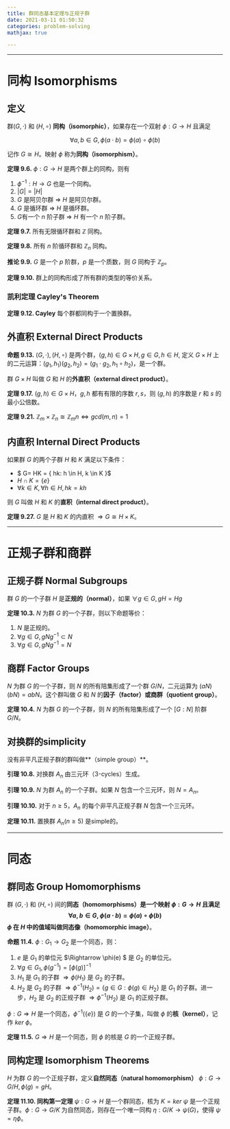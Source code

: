 ```yaml
---
title: 群同态基本定理与正规子群
date: 2021-03-11 01:50:32
categories: problem-solving
mathjax: true

---
```


---

# 同构 Isomorphisms

## 定义

群$(G, \cdot )$ 和 $(H, \circ)$ **同构（isomorphic）**，如果存在一个双射 $\phi: G \rightarrow H$ 且满足

$$\forall a, b \in G, \phi(a \cdot b) = \phi(a) \circ \phi(b)$$

记作 $G \cong H$。映射 $\phi$ 称为**同构（isomorphism）**。

<!--more -->

**定理 9.6.** $\phi: G \rightarrow H$ 是两个群上的同构，则有

1. $\phi^{-1}: H \rightarrow G$ 也是一个同构。
2. $|G| = |H|$
3. $G$ 是阿贝尔群 $\Rightarrow$ $H$ 是阿贝尔群。
4. $G$ 是循环群 $\Rightarrow$ $H$ 是循环群。
5.  $G$有一个 $n$ 阶子群 $\Rightarrow$ $H$ 有一个 $n$ 阶子群。

**定理 9.7.** 所有无限循环群和 $\mathbb{Z}$ 同构。

**定理 9.8.** 所有 $n$ 阶循环群和 $\mathbb{Z}_{n}$ 同构。

**推论 9.9.** $G$ 是一个 $p$ 阶群，$p$ 是一个质数，则 $G$ 同构于 $\mathbb{Z}_{p}$。

**定理 9.10.** 群上的同构形成了所有群的类型的等价关系。


### 凯利定理 Cayley's Theorem

**定理 9.12. Cayley** 每个群都同构于一个置换群。


## 外直积 External Direct Products

**命题 9.13.** $(G, \cdot), (H, \circ)$ 是两个群，$(g, h) \in G \times H, g \in G, h \in H$, 定义 $G \times H$ 上的二元运算：$(g_1, h_1)(g_2, h_2) = (g_1 \cdot g_2, h_1 \circ h_2)$，是一个群。

群 $G \times H$ 叫做 $G$ 和 $H$ 的**外直积（external direct product）**。

**定理 9.17.** $(g, h) \in G \times H$，$g, h$ 都有有限的序数 $r, s$，则 $(g,h)$ 的序数是 $r$ 和 $s$ 的最小公倍数。

**定理 9.21.** $\mathbb{Z}_m \times \mathbb{Z}_n \cong \mathbb{Z}_mn \Leftrightarrow gcd(m,n) = 1$

## 内直积 Internal Direct Products

如果群 $G$ 的两个子群 $H$ 和 $K$ 满足以下条件：

- $ G= HK = \{ hk: h \in H, k \in K \}$
- $H \cap K = \{ e \}$
- $\forall k \in K, \forall h \in H, hk = kh$

则 $G$ 叫做 $H$ 和 $K$ 的**直积（internal direct product）**。

**定理 9.27.** $G$ 是 $H$ 和 $K$ 的内直积 $\Rightarrow G \cong H \times K$。

---
# 正规子群和商群
## 正规子群 Normal Subgroups

群 $G$ 的一个子群 $H$ 是**正规的（normal）**，如果 $\forall g \in G, gH = Hg$

**定理 10.3.** $N$ 为群 $G$ 的一个子群，则以下命题等价：
1. $N$ 是正规的。
2. $\forall g \in G, g N g^{-1} \subset N$
3. $\forall g \in G, g N g^{-1} = N$

## 商群 Factor Groups
$N$ 为群 $G$ 的一个子群，则 $N$ 的所有陪集形成了一个群 $G/N$，二元运算为 $(aN)(bN) = abN$。这个群叫做 $G$ 和 $N$ 的**因子（factor）**或**商群（quotient group）**。

**定理 10.4.** $N$ 为群 $G$ 的一个子群，则 $N$ 的所有陪集形成了一个 $[G:N]$ 阶群 $G/N$。

## 对换群的simplicity

没有非平凡正规子群的群叫做**（simple group）**。

**引理 10.8.** 对换群 $A_n$ 由三元环（3-cycles）生成。

**引理 10.9.** $N$ 为群 $A_n$ 的一个子群。如果 $N$ 包含一个三元环，则 $N = A_n$。

**引理 10.10.** 对于 $n \geq 5$，$A_n$ 的每个非平凡正规子群 $N$ 包含一个三元环。

**定理 10.11.** 置换群 $A_n(n \geq 5)$ 是simple的。

---
# 同态
## 群同态 Group Homomorphisms

群 $(G, \cdot )$ 和 $(H, \circ)$ 间的**同态（homomorphisms）**是一个映射 $\phi: G \rightarrow H$ 且满足
$$\forall a, b \in G, \phi(a \cdot b) = \phi(a) \circ \phi(b)$$
$\phi$ 在 $H$ 中的值域叫做**同态像（homomorphic image）**。

**命题 11.4.** $\phi: G_1 \rightarrow G_2$ 是一个同态，则：
1. $e$ 是 $G_1$ 的单位元 $\Rightarrow \phi(e) $ 是 $G_2$ 的单位元。
2. $\forall g \in G_1, \phi(g^{-1}) = [\phi(g)]^{-1}$
3. $H_1$ 是 $G_1$ 的子群 $\Rightarrow \phi(H_1)$ 是 $G_2$ 的子群。
4. $H_2$ 是 $G_2$ 的子群 $\Rightarrow \phi^{-1}(H_2) = \{ g \in G: \phi(g) \in H_2 \}$ 是 $G_1$ 的子群。进一步，$H_2$ 是 $G_2$ 的正规子群 $\Rightarrow \phi^{-1}(H_2)$ 是 $G_1$ 的正规子群。

$\phi : G \Rightarrow H$ 是一个同态，$\phi^{-1}(\{ e \})$ 是 $G$ 的一个子集，叫做 $\phi$ 的**核（kernel）**，记作 $ker~\phi$。

**定理 11.5.** $G \Rightarrow H$ 是一个同态，则 $\phi$ 的核是 $G$ 的一个正规子群。

## 同构定理 Isomorphism Theorems

$H$ 为群 $G$ 的一个正规子群，定义**自然同态（natural homomorphism）** $\phi: G \rightarrow G / H, \phi(g) = gH$。

**定理 11.10. 同构第一定理** $\psi: G \rightarrow H$ 是一个群同态，核为 $K = ker~\psi$ 是一个正规子群。$\phi:G \rightarrow G /K$ 为自然同态，则存在一个唯一同构 $\eta: G / K \rightarrow \psi(G)$，使得 $\psi = \eta \phi$。